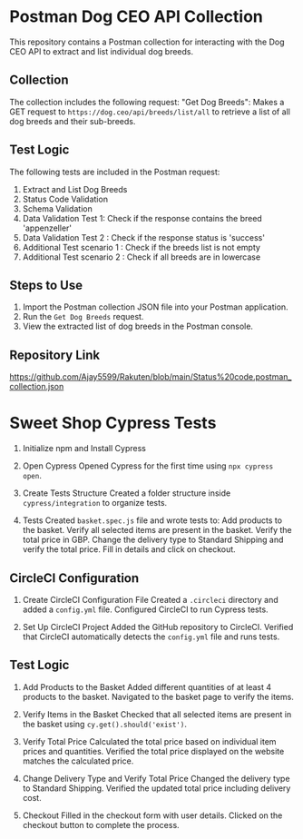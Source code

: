 # Postman Dog CEO API Collection
This repository contains a Postman collection for interacting with the Dog CEO API to extract and list individual dog breeds.

## Collection
The collection includes the following request:
"Get Dog Breeds": Makes a GET request to `https://dog.ceo/api/breeds/list/all` to retrieve a list of all dog breeds and their sub-breeds.

## Test Logic
The following tests are included in the Postman request:
1. Extract and List Dog Breeds 
2. Status Code Validation
3. Schema Validation
4. Data Validation Test 1: Check if the response contains the breed 'appenzeller'
5. Data Validation Test 2 : Check if the response status is 'success'
6. Additional Test scenario 1 : Check if the breeds list is not empty
7. Additional Test scenario 2 : Check if all breeds are in lowercase
   
## Steps to Use
1. Import the Postman collection JSON file into your Postman application.
2. Run the `Get Dog Breeds` request.
3. View the extracted list of dog breeds in the Postman console.

## Repository Link
https://github.com/Ajay5599/Rakuten/blob/main/Status%20code.postman_collection.json

# Sweet Shop Cypress Tests
1. Initialize npm and Install Cypress
   
2. Open Cypress
   Opened Cypress for the first time using `npx cypress open`.

3. Create Tests Structure
   Created a folder structure inside `cypress/integration` to organize tests.

4. Tests
   Created `basket.spec.js` file and wrote tests to:
   Add products to the basket.
   Verify all selected items are present in the basket.
   Verify the total price in GBP.
   Change the delivery type to Standard Shipping and verify the total price.
   Fill in details and click on checkout.

## CircleCI Configuration
1. Create CircleCI Configuration File
    Created a `.circleci` directory and added a `config.yml` file.
    Configured CircleCI to run Cypress tests.

2. Set Up CircleCI Project
   Added the GitHub repository to CircleCI.
   Verified that CircleCI automatically detects the `config.yml` file and runs tests.

## Test Logic
1. Add Products to the Basket
   Added different quantities of at least 4 products to the basket.
   Navigated to the basket page to verify the items.

2. Verify Items in the Basket
    Checked that all selected items are present in the basket using `cy.get().should('exist')`.

3. Verify Total Price
   Calculated the total price based on individual item prices and quantities.
   Verified the total price displayed on the website matches the calculated price.

4. Change Delivery Type and Verify Total Price
   Changed the delivery type to Standard Shipping.
   Verified the updated total price including delivery cost.

5. Checkout
   Filled in the checkout form with user details.
   Clicked on the checkout button to complete the process.

